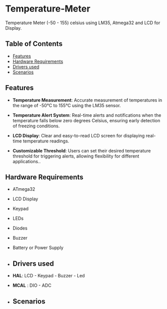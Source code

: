 # Temperature-Meter
Temperature Meter (-50 - 155) celsius using LM35, Atmega32 and LCD for Display. 

## Table of Contents

- [Features](#features)
- [Hardware Requirements](#hardware-requirements)
- [Drivers used](#drivers-used)
- [Scenarios](#Scenarios)

## Features

- **Temperature Measurement**: Accurate measurement of temperatures in the range of -50°C to 155°C using the LM35 sensor.

- **Temperature Alert System**: Real-time alerts and notifications when the temperature falls below zero degrees Celsius, ensuring early detection of freezing conditions.

- **LCD Display**: Clear and easy-to-read LCD screen for displaying real-time temperature readings.

- **Customizable Threshold**: Users can set their desired temperature threshold for triggering alerts, allowing flexibility for different applications..

## Hardware Requirements

- ATmega32
- LCD Display
- Keypad
- LEDs
- Diodes
- Buzzer
- Battery or Power Supply

- ## Drivers used
- **HAL**: LCD - Keypad - Buzzer - Led
- **MCAL** : DIO - ADC


- ## Scenarios



